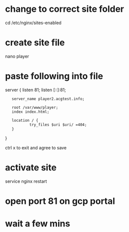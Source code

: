 # change to correct site folder

cd /etc/nginx/sites-enabled

# create site file

nano player

# paste following into file

server {
       listen 81;
       listen [::]:81;

       server_name player2.acgtest.info;

       root /var/www/player;
       index index.html;

       location / {
               try_files $uri $uri/ =404;
       }
}

ctrl x to exit and agree to save

# activate site

service nginx restart

# open port 81 on gcp portal

# wait a few mins

